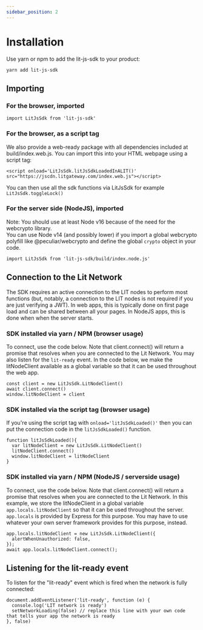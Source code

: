 ```yaml
---
sidebar_position: 2
---
```


# Installation

Use yarn or npm to add the lit-js-sdk to your product:

```
yarn add lit-js-sdk
```

## Importing

### For the browser, imported

```
import LitJsSdk from 'lit-js-sdk'
```

### For the browser, as a script tag

We also provide a web-ready package with all dependencies included at build/index.web.js. You can import this into your HTML webpage using a script tag:

```
<script onload='LitJsSdk.litJsSdkLoadedInALIT()' src="https://jscdn.litgateway.com/index.web.js"></script>
```

You can then use all the sdk functions via LitJsSdk for example `LitJsSdk.toggleLock()`

### For the server side (NodeJS), imported

Note: You should use at least Node v16 because of the need for the webcrypto library.  
You can use Node v14 (and possibly lower) if you import a global webcrypto polyfill like @peculiar/webcrypto and define the global `crypto` object in your code.

```
import LitJsSdk from 'lit-js-sdk/build/index.node.js'
```

## Connection to the Lit Network

The SDK requires an active connection to the LIT nodes to perform most functions (but, notably, a connection to the LIT nodes is not required if you are just verifying a JWT). In web apps, this is typically done on first page load and can be shared between all your pages. In NodeJS apps, this is done when when the server starts.

### SDK installed via yarn / NPM (browser usage)

To connect, use the code below. Note that client.connect() will return a promise that resolves when you are connected to the Lit Network. You may also listen for the `lit-ready` event. In the code below, we make the litNodeClient available as a global variable so that it can be used throughout the web app.

```
const client = new LitJsSdk.LitNodeClient()
await client.connect()
window.litNodeClient = client
```

### SDK installed via the script tag (browser usage)

If you're using the script tag with `onload='litJsSdkLoaded()'` then you can put the connection code in the `litJsSdkLoaded()` function.

```
function litJsSdkLoaded(){
  var litNodeClient = new LitJsSdk.LitNodeClient()
  litNodeClient.connect()
  window.litNodeClient = litNodeClient
}
```

### SDK installed via yarn / NPM (NodeJS / serverside usage)

To connect, use the code below. Note that client.connect() will return a promise that resolves when you are connected to the Lit Network. In this example, we store the litNodeClient in a global variable `app.locals.litNodeClient` so that it can be used throughout the server. `app.locals` is provided by Express for this purpose. You may have to use whatever your own server framework provides for this purpose, instead.

```
app.locals.litNodeClient = new LitJsSdk.LitNodeClient({
  alertWhenUnauthorized: false,
});
await app.locals.litNodeClient.connect();
```

## Listening for the lit-ready event

To listen for the "lit-ready" event which is fired when the network is fully connected:

```
document.addEventListener('lit-ready', function (e) {
  console.log('LIT network is ready')
  setNetworkLoading(false) // replace this line with your own code that tells your app the network is ready
}, false)
```
